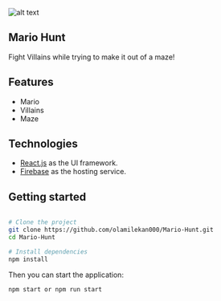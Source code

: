 ![alt text](https://images-wixmp-ed30a86b8c4ca887773594c2.wixmp.com/f/5ffd54a6-84dd-4628-ac22-769bacf49a41/d4r23ew-8de68257-fc53-495b-b7ed-674aef758353.jpg/v1/fill/w_900,h_318,q_75,strp/mario_villains_by_seltraehthedarkone_d4r23ew-fullview.jpg?token=eyJ0eXAiOiJKV1QiLCJhbGciOiJIUzI1NiJ9.eyJzdWIiOiJ1cm46YXBwOjdlMGQxODg5ODIyNjQzNzNhNWYwZDQxNWVhMGQyNmUwIiwiaXNzIjoidXJuOmFwcDo3ZTBkMTg4OTgyMjY0MzczYTVmMGQ0MTVlYTBkMjZlMCIsIm9iaiI6W1t7ImhlaWdodCI6Ijw9MzE4IiwicGF0aCI6IlwvZlwvNWZmZDU0YTYtODRkZC00NjI4LWFjMjItNzY5YmFjZjQ5YTQxXC9kNHIyM2V3LThkZTY4MjU3LWZjNTMtNDk1Yi1iN2VkLTY3NGFlZjc1ODM1My5qcGciLCJ3aWR0aCI6Ijw9OTAwIn1dXSwiYXVkIjpbInVybjpzZXJ2aWNlOmltYWdlLm9wZXJhdGlvbnMiXX0.9PScJHDB-wN1GzoTW0YReela7xzSlbvP1YD6Z4Cn0To)

## Mario Hunt

Fight Villains while trying to make it out of a maze!

## Features

- Mario
- Villains
- Maze

## Technologies

- [React.js](https://reactjs.org/) as the UI framework.
- [Firebase](https://firebase.google.com/) as the hosting service.

## Getting started

```sh

# Clone the project
git clone https://github.com/olamilekan000/Mario-Hunt.git
cd Mario-Hunt

# Install dependencies
npm install

```

Then you can start the application:

```sh
npm start or npm run start
```